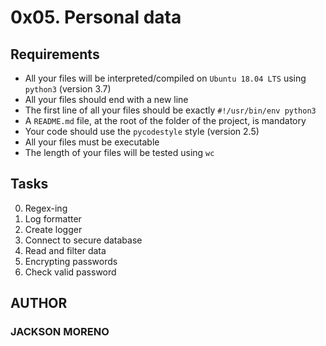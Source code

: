 # 0x05. Personal data

## Requirements

+ All your files will be interpreted/compiled on `Ubuntu 18.04 LTS` using `python3` (version 3.7)
+ All your files should end with a new line
+ The first line of all your files should be exactly `#!/usr/bin/env python3`
+ A `README.md` file, at the root of the folder of the project, is mandatory
+ Your code should use the `pycodestyle` style (version 2.5)
+ All your files must be executable
+ The length of your files will be tested using `wc`

## Tasks

0. Regex-ing
1. Log formatter
2. Create logger
3. Connect to secure database
4. Read and filter data
5. Encrypting passwords
6. Check valid password

## AUTHOR

### JACKSON MORENO
